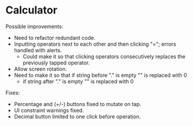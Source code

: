 # Calculator
Possible improvements:
- Need to refactor redundant code.
- Inputting operators next to each other and then clicking "="; errors handled with alerts. 
    * Could make it so that clicking operators consecutively replaces the previously tapped operator.
- Allow screen rotation. 
- Need to make it so that if string before "." is empty "" is replaced with 0
    * if string after "." is empty "" is replaced with 0

Fixes:
- Percentage and (+/-) buttons fixed to mutate on tap.
- UI constraint warnings fixed.
- Decimal button limited to one click before operation.
    
